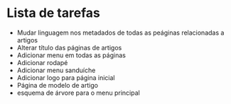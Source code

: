 # Lista de tarefas

- Mudar linguagem nos metadados de todas as peáginas relacionadas a artigos 
- Alterar título das páginas de artigos 
- Adicionar menu em todas as páginas
- Adicionar rodapé
- Adicionar menu sanduíche 
- Adicionar logo para página inicial 
- Página de modelo de artigo 
- esquema de árvore para o menu principal 